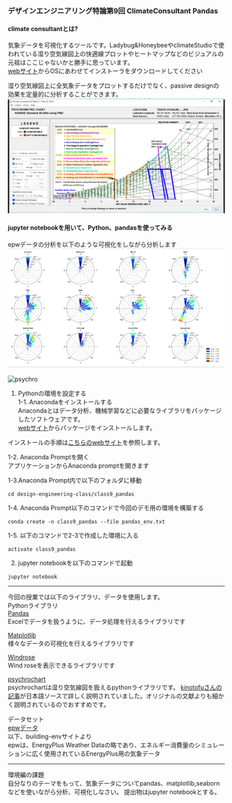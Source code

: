 ### デザインエンジニアリング特論第9回 ClimateConsultant Pandas

#### climate consultantとは?

気象データを可視化するツールです。Ladybug&HoneybeeやclimateStudioで使われている湿り空気線図上の快適線プロットやヒートマップなどのビジュアルの元祖はここじゃないかと勝手に思っています。\
[webサイト](https://www.sbse.org/resources/climate-consultant)からOSにあわせてインストーラをダウンロードしてください  

湿り空気線図上に全気象データをプロットするだけでなく、passive designの効果を定量的に分析することができます。  
![psychrometric chart](./img/psychrometric_chart.png)  

#### jupyter notebookを用いて、Python、pandasを使ってみる
epwデータの分析を以下のような可視化をしながら分析します  
![monthly wind rose](./img/windrose.png)

![psychro](./img/psychro.png)

1. Pythonの環境を設定する\
   1-1. Anacondaをインストールする\
   Anacondaとはデータ分析、機械学習などに必要なライブラリをパッケージしたソフトウェアです。\
   [webサイト](https://www.anaconda.com/products/distribution)からパッケージをインストールします。

インストールの手順は[こちらのwebサイト](https://www.python.jp/install/anaconda/windows/install.html)を参照します。

1-2. Anaconda Promptを開く\
アプリケーションからAnaconda promptを開きます

1-3.Anaconda Prompt内で以下のフォルダに移動　　
```
cd design-engineering-class/class9_pandas
```

1-4. Anaconda Prompt以下のコマンドで今回のデモ用の環境を構築する
```
conda create -n class9_pandas --file pandas_env.txt
```

1-5. 以下のコマンドで2-3で作成した環境に入る

```
activate class9_pandas
```

2. jupyter notebookを以下のコマンドで起動

```
jupyter notebook
```


---

今回の授業では以下のライブラリ、データを使用します。\
Pythonライブラリ\
[Pandas](https://pandas.pydata.org/)\
Excelでデータを扱うように、データ処理を行えるライブラリです

[Matplotlib](https://matplotlib.org/)\
様々なデータの可視化を行えるライブラリです

[Windrose](https://hatarilabs.com/ih-en/how-to-make-a-wind-rose-with-python-tutorial)\
Wind roseを表示できるライブラリです  

[psychrochart](https://github.com/azogue/psychrochart)  
psychrochartは湿り空気線図を扱えるpythonライブラリです。 
[kinotofuさんの記事](https://zenn.dev/kinonotofu/articles/210f2835d9a6e3)が日本語ソースで詳しく説明されていました。オリジナルの文献よりも細かく説明されているのでおすすめです。  

データセット\
[epwデータ](https://building-env.com/epw)\
以下、building-envサイトより\
epwは、EnergyPlus Weather Dataの略であり、エネルギー消費量のシミュレーションに広く使用されているEnergyPlus用の気象データ

---  
環境編の課題  
自分なりのテーマをもって、気象データについてpandas、matplotlib,seabornなどを使いながら分析、可視化しなさい。
提出物はjupyter notebookとする。  
